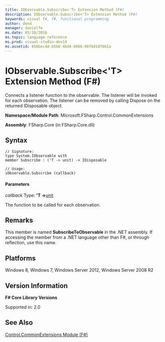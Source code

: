 ```yaml
---
title: IObservable.Subscribe<'T> Extension Method (F#)
description: IObservable.Subscribe<'T> Extension Method (F#)
keywords: visual f#, f#, functional programming
author: dend
manager: danielfe
ms.date: 05/16/2016
ms.topic: language-reference
ms.prod: visual-studio-dev14
ms.assetid: 658bec4d-b5b8-4bd4-b066-0bf6d187661a 
---
```


# IObservable.Subscribe<'T> Extension Method (F#)

Connects a listener function to the observable. The listener will be invoked for each observation. The listener can be removed by calling Dispose on the returned IDisposable object.

**Namespace/Module Path**: Microsoft.FSharp.Control.CommonExtensions

**Assembly**: FSharp.Core (in FSharp.Core.dll)


## Syntax

```
// Signature:
type System.IObservable with
member Subscribe : ('T -> unit) -> IDisposable

// Usage:
iObservable.Subscribe (callback)
```

#### Parameters
*callback*
Type: **'T -&gt;**[unit](https://msdn.microsoft.com/library/00b837c2-6c8a-483a-87d3-0479c64037a7)


The function to be called for each observation.




## Remarks
This member is named **SubscribeToObservable** in the .NET assembly. If accessing the member from a .NET language other than F#, or through reflection, use this name.


## Platforms
Windows 8, Windows 7, Windows Server 2012, Windows Server 2008 R2


## Version Information
**F# Core Library Versions**

Supported in: 2.0




## See Also
[Control.CommonExtensions Module &#40;F&#35;&#41;](Control.CommonExtensions-Module-%5BFSharp%5D.md)

